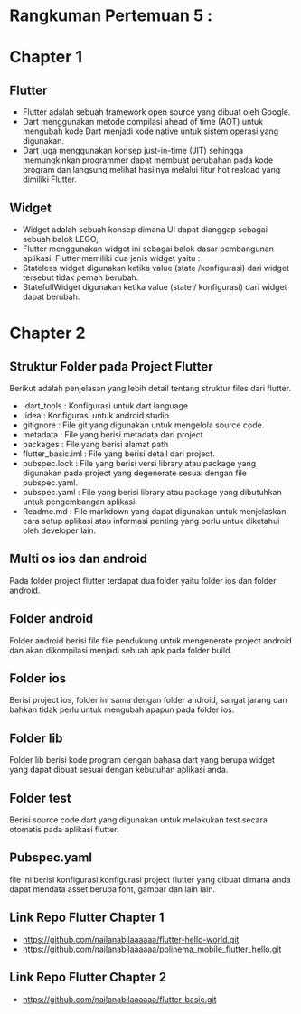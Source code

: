 # Rangkuman Pertemuan 5 :
# Chapter 1
## Flutter
- Flutter adalah sebuah framework open source yang dibuat oleh Google. 
- Dart menggunakan metode compilasi ahead of time (AOT) untuk mengubah kode Dart menjadi kode native untuk sistem operasi yang digunakan.
- Dart juga menggunakan konsep just-in-time (JIT) sehingga memungkinkan programmer dapat membuat perubahan pada kode program dan langsung melihat hasilnya melalui fitur hot reaload yang dimiliki Flutter.
## Widget
- Widget adalah sebuah konsep dimana UI dapat dianggap sebagai sebuah balok LEGO,
- Flutter menggunakan widget ini sebagai balok dasar pembangunan aplikasi. 
Flutter memiliki dua jenis widget yaitu :
- Stateless widget digunakan ketika value (state /konfigurasi) dari widget tersebut tidak pernah berubah.
- StatefullWidget digunakan ketika value (state / konfigurasi) dari widget dapat berubah.
# Chapter 2
## Struktur Folder pada Project Flutter
Berikut adalah penjelasan yang lebih detail tentang struktur files dari flutter.
- .dart_tools : Konfigurasi untuk dart language 
- .idea : Konfigurasi untuk android studio 
- gitignore : File git yang digunakan untuk mengelola source code.
- metadata : File yang berisi metadata dari project 
- packages : File yang berisi alamat path 
- flutter_basic.iml : File yang berisi detail dari project.
- pubspec.lock : File yang berisi versi library atau package yang digunakan pada project yang degenerate sesuai dengan file pubspec.yaml. 
- pubspec.yaml : File yang berisi library atau package yang dibutuhkan untuk pengembangan aplikasi. 
- Readme.md : File markdown yang dapat digunakan untuk menjelaskan cara setup aplikasi atau informasi penting yang perlu untuk diketahui oleh developer lain.
## Multi os ios dan android 
Pada folder project flutter terdapat dua folder yaitu folder ios dan folder android.
## Folder android
Folder android berisi file file pendukung untuk mengenerate project android dan akan dikompilasi menjadi sebuah apk pada folder build.
## Folder ios
Berisi project ios, folder ini sama dengan folder android, sangat jarang dan bahkan tidak perlu untuk mengubah apapun pada folder ios. 
## Folder lib
Folder lib berisi kode program dengan bahasa dart yang berupa widget yang dapat dibuat sesuai dengan kebutuhan aplikasi anda.
## Folder test
Berisi source code dart yang digunakan untuk melakukan test secara otomatis pada aplikasi flutter.
## Pubspec.yaml
file ini berisi konfigurasi konfigurasi project flutter yang dibuat dimana anda dapat mendata asset berupa font, gambar dan lain lain. 

## Link Repo Flutter Chapter 1
- https://github.com/nailanabilaaaaaa/flutter-hello-world.git
- https://github.com/nailanabilaaaaaa/polinema_mobile_flutter_hello.git
## Link Repo Flutter Chapter 2
- https://github.com/nailanabilaaaaaa/flutter-basic.git
